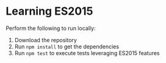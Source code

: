 # Learning ES2015

Perform the following to run locally:

1. Download the repository
2. Run `npm install` to get the dependencies
3. Run `npm test` to execute tests leveraging ES2015 features